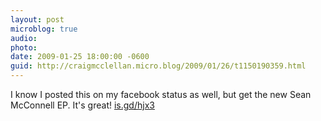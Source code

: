 ```yaml
---
layout: post
microblog: true
audio: 
photo: 
date: 2009-01-25 18:00:00 -0600
guid: http://craigmcclellan.micro.blog/2009/01/26/t1150190359.html
---
```

I know I posted this on my facebook status as well, but get the new Sean McConnell EP.  It's great! [is.gd/hjx3](http://is.gd/hjx3)
